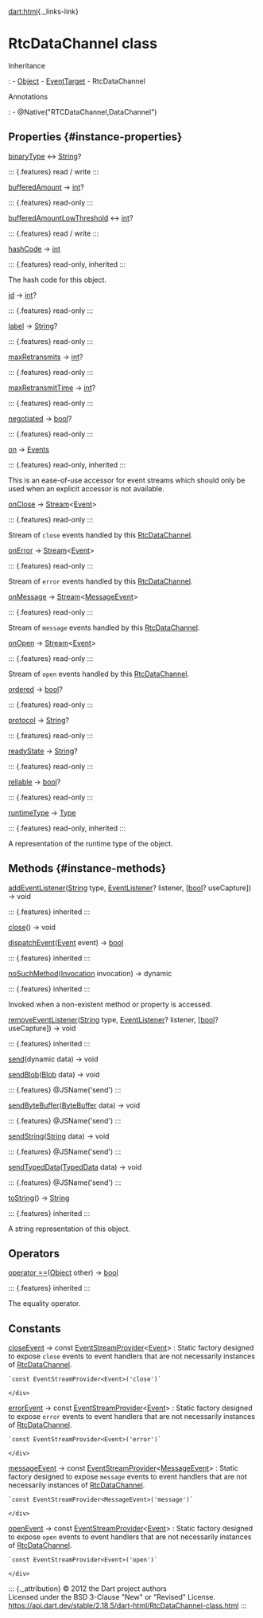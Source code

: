 [dart:html](../dart-html/dart-html-library){._links-link}

RtcDataChannel class
====================

Inheritance

:   -   [Object](../dart-core/object-class)
    -   [EventTarget](eventtarget-class)
    -   RtcDataChannel

Annotations

:   -   \@Native(\"RTCDataChannel,DataChannel\")

Properties {#instance-properties}
----------

[binaryType](rtcdatachannel/binarytype) ↔
[String](../dart-core/string-class)?

::: {.features}
read / write
:::

[bufferedAmount](rtcdatachannel/bufferedamount) →
[int](../dart-core/int-class)?

::: {.features}
read-only
:::

[bufferedAmountLowThreshold](rtcdatachannel/bufferedamountlowthreshold)
↔ [int](../dart-core/int-class)?

::: {.features}
read / write
:::

[hashCode](../dart-core/object/hashcode) → [int](../dart-core/int-class)

::: {.features}
read-only, inherited
:::

The hash code for this object.

[id](rtcdatachannel/id) → [int](../dart-core/int-class)?

::: {.features}
read-only
:::

[label](rtcdatachannel/label) → [String](../dart-core/string-class)?

::: {.features}
read-only
:::

[maxRetransmits](rtcdatachannel/maxretransmits) →
[int](../dart-core/int-class)?

::: {.features}
read-only
:::

[maxRetransmitTime](rtcdatachannel/maxretransmittime) →
[int](../dart-core/int-class)?

::: {.features}
read-only
:::

[negotiated](rtcdatachannel/negotiated) →
[bool](../dart-core/bool-class)?

::: {.features}
read-only
:::

[on](eventtarget/on) → [Events](events-class)

::: {.features}
read-only, inherited
:::

This is an ease-of-use accessor for event streams which should only be
used when an explicit accessor is not available.

[onClose](rtcdatachannel/onclose) →
[Stream](../dart-async/stream-class)\<[Event](event-class)\>

::: {.features}
read-only
:::

Stream of `close` events handled by this
[RtcDataChannel](rtcdatachannel-class).

[onError](rtcdatachannel/onerror) →
[Stream](../dart-async/stream-class)\<[Event](event-class)\>

::: {.features}
read-only
:::

Stream of `error` events handled by this
[RtcDataChannel](rtcdatachannel-class).

[onMessage](rtcdatachannel/onmessage) →
[Stream](../dart-async/stream-class)\<[MessageEvent](messageevent-class)\>

::: {.features}
read-only
:::

Stream of `message` events handled by this
[RtcDataChannel](rtcdatachannel-class).

[onOpen](rtcdatachannel/onopen) →
[Stream](../dart-async/stream-class)\<[Event](event-class)\>

::: {.features}
read-only
:::

Stream of `open` events handled by this
[RtcDataChannel](rtcdatachannel-class).

[ordered](rtcdatachannel/ordered) → [bool](../dart-core/bool-class)?

::: {.features}
read-only
:::

[protocol](rtcdatachannel/protocol) →
[String](../dart-core/string-class)?

::: {.features}
read-only
:::

[readyState](rtcdatachannel/readystate) →
[String](../dart-core/string-class)?

::: {.features}
read-only
:::

[reliable](rtcdatachannel/reliable) → [bool](../dart-core/bool-class)?

::: {.features}
read-only
:::

[runtimeType](../dart-core/object/runtimetype) →
[Type](../dart-core/type-class)

::: {.features}
read-only, inherited
:::

A representation of the runtime type of the object.

Methods {#instance-methods}
-------

[addEventListener](eventtarget/addeventlistener)([String](../dart-core/string-class)
type, [EventListener](eventlistener)? listener,
\[[bool](../dart-core/bool-class)? useCapture\]) → void

::: {.features}
inherited
:::

[close](rtcdatachannel/close)() → void

[dispatchEvent](eventtarget/dispatchevent)([Event](event-class) event) →
[bool](../dart-core/bool-class)

::: {.features}
inherited
:::

[noSuchMethod](../dart-core/object/nosuchmethod)([Invocation](../dart-core/invocation-class)
invocation) → dynamic

::: {.features}
inherited
:::

Invoked when a non-existent method or property is accessed.

[removeEventListener](eventtarget/removeeventlistener)([String](../dart-core/string-class)
type, [EventListener](eventlistener)? listener,
\[[bool](../dart-core/bool-class)? useCapture\]) → void

::: {.features}
inherited
:::

[send](rtcdatachannel/send)(dynamic data) → void

[sendBlob](rtcdatachannel/sendblob)([Blob](blob-class) data) → void

::: {.features}
\@JSName(\'send\')
:::

[sendByteBuffer](rtcdatachannel/sendbytebuffer)([ByteBuffer](../dart-typed_data/bytebuffer-class)
data) → void

::: {.features}
\@JSName(\'send\')
:::

[sendString](rtcdatachannel/sendstring)([String](../dart-core/string-class)
data) → void

::: {.features}
\@JSName(\'send\')
:::

[sendTypedData](rtcdatachannel/sendtypeddata)([TypedData](../dart-typed_data/typeddata-class)
data) → void

::: {.features}
\@JSName(\'send\')
:::

[toString](../dart-core/object/tostring)() →
[String](../dart-core/string-class)

::: {.features}
inherited
:::

A string representation of this object.

Operators
---------

[operator
==](../dart-core/object/operator_equals)([Object](../dart-core/object-class)
other) → [bool](../dart-core/bool-class)

::: {.features}
inherited
:::

The equality operator.

Constants
---------

[closeEvent](rtcdatachannel/closeevent-constant) → const [EventStreamProvider](eventstreamprovider-class)\<[Event](event-class)\>
:   Static factory designed to expose `close` events to event handlers
    that are not necessarily instances of
    [RtcDataChannel](rtcdatachannel-class).
    <div>

    `const EventStreamProvider<Event>('close')`

    </div>

[errorEvent](rtcdatachannel/errorevent-constant) → const [EventStreamProvider](eventstreamprovider-class)\<[Event](event-class)\>
:   Static factory designed to expose `error` events to event handlers
    that are not necessarily instances of
    [RtcDataChannel](rtcdatachannel-class).
    <div>

    `const EventStreamProvider<Event>('error')`

    </div>

[messageEvent](rtcdatachannel/messageevent-constant) → const [EventStreamProvider](eventstreamprovider-class)\<[MessageEvent](messageevent-class)\>
:   Static factory designed to expose `message` events to event handlers
    that are not necessarily instances of
    [RtcDataChannel](rtcdatachannel-class).
    <div>

    `const EventStreamProvider<MessageEvent>('message')`

    </div>

[openEvent](rtcdatachannel/openevent-constant) → const [EventStreamProvider](eventstreamprovider-class)\<[Event](event-class)\>
:   Static factory designed to expose `open` events to event handlers
    that are not necessarily instances of
    [RtcDataChannel](rtcdatachannel-class).
    <div>

    `const EventStreamProvider<Event>('open')`

    </div>

::: {._attribution}
© 2012 the Dart project authors\
Licensed under the BSD 3-Clause \"New\" or \"Revised\" License.\
<https://api.dart.dev/stable/2.18.5/dart-html/RtcDataChannel-class.html>
:::
